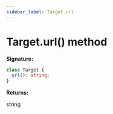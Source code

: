 ```yaml
---
sidebar_label: Target.url
---
```


# Target.url() method

**Signature:**

```typescript
class Target {
  url(): string;
}
```

**Returns:**

string
